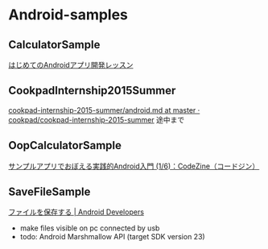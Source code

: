 # Android-samples

## CalculatorSample

[はじめてのAndroidアプリ開発レッスン](https://anharu.keiji.io/)

## CookpadInternship2015Summer

[cookpad-internship-2015-summer/android.md at master · cookpad/cookpad-internship-2015-summer](https://github.com/cookpad/cookpad-internship-2015-summer/blob/master/android.md) 途中まで

## OopCalculatorSample

[サンプルアプリでおぼえる実践的Android入門 (1/6)：CodeZine（コードジン）](http://codezine.jp/article/detail/5957)

## SaveFileSample

[ファイルを保存する | Android Developers](http://developer.android.com/intl/ja/training/basics/data-storage/files.html)

- make files visible on pc connected by usb
- todo: Android Marshmallow API (target SDK version 23)
